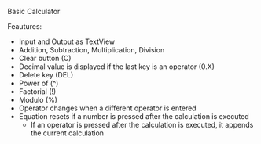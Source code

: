 Basic Calculator

Feautures:
- Input and Output as TextView
- Addition, Subtraction, Multiplication, Division
- Clear button (C)
- Decimal value is displayed if the last key is an operator (0.X)
- Delete key (DEL)
- Power of (^)
- Factorial (!)
- Modulo (%)
- Operator changes when a different operator is entered
- Equation resets if a number is pressed after the calculation is executed
  - If an operator is pressed after the calculation is executed, it appends the current calculation
